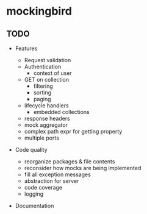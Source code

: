 # mockingbird

## TODO

* Features
  * Request validation
  * Authentication
    * context of user
  * GET on collection
    * filtering
    * sorting
    * paging
  * lifecycle handlers
    * embedded collections
  * response headers
  * mock aggregator
  * complex path expr for getting property
  * multiple ports
  
* Code quality
  * reorganize packages & file contents
  * reconsider how mocks are being implemented
  * fill all exception messages
  * abstraction for server
  * code coverage
  * logging

* Documentation

